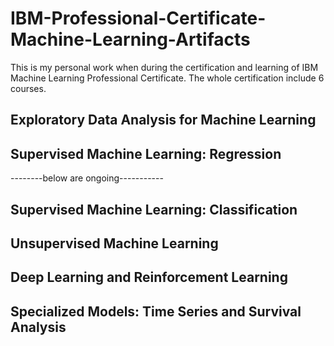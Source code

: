 # IBM-Professional-Certificate-Machine-Learning-Artifacts
This is my personal work when during the certification and learning of IBM Machine Learning Professional Certificate. The whole certification include 6 courses.

## Exploratory Data Analysis for Machine Learning

## Supervised Machine Learning: Regression

--------below are ongoing-----------

## Supervised Machine Learning: Classification

## Unsupervised Machine Learning

## Deep Learning and Reinforcement Learning

## Specialized Models: Time Series and Survival Analysis
